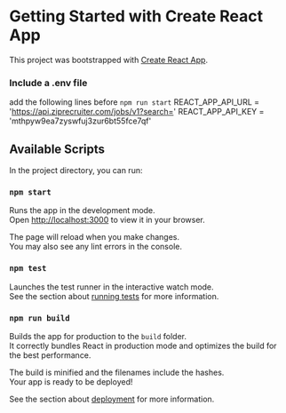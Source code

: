 # Getting Started with Create React App

This project was bootstrapped with [Create React App](https://github.com/facebook/create-react-app).

### Include a .env file
add the following lines before `npm run start`
REACT_APP_API_URL = 'https://api.ziprecruiter.com/jobs/v1?search='
REACT_APP_API_KEY = 'mthpyw9ea7zyswfuj3zur6bt55fce7qf'

## Available Scripts

In the project directory, you can run:

### `npm start`

Runs the app in the development mode.\
Open [http://localhost:3000](http://localhost:3000) to view it in your browser.

The page will reload when you make changes.\
You may also see any lint errors in the console.

### `npm test`

Launches the test runner in the interactive watch mode.\
See the section about [running tests](https://facebook.github.io/create-react-app/docs/running-tests) for more information.

### `npm run build`

Builds the app for production to the `build` folder.\
It correctly bundles React in production mode and optimizes the build for the best performance.

The build is minified and the filenames include the hashes.\
Your app is ready to be deployed!

See the section about [deployment](https://facebook.github.io/create-react-app/docs/deployment) for more information.
